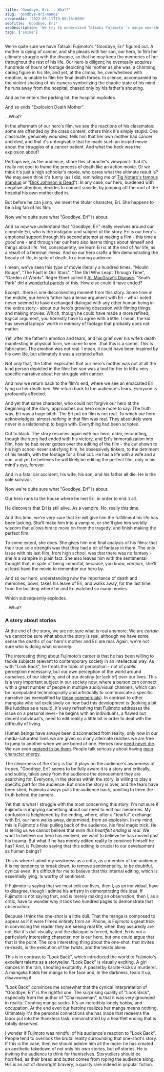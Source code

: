 ```yaml
---
title: 'Goodbye, Eri... What?'
slug: 'goodbye-eri-manga'
createdAt: '2022-05-11T19:09:16+0000'
seoTitle: 'Goodbye, Eri'
seoDescription: 'We try to understand Tatsuki Fujimoto''s manga one-shot "Goodbye, Eri".'
tags: ['anime']
---
```


We're quite sure we have Tatsuki Fujimoto's "Goodbye, Eri" figured out. A mother is dying of cancer, and she pleads with her son, our hero, to film her ultimate struggle with the disease, so that he may keep the memories of her throughout the rest of his life. Our hero is diligent; he eventually acquires hundreds of hours of footage depicting his mother as she was, a charming, caring figure in his life, and yet, at the climax, he, overwhelmed with emotion, is unable to film her final death throes. In silence, accompanied by the violent shaking of his camera symbolizing the chaotic state of his mind, he runs away from the hospital, chased only by his father's shouting.

And as he enters the parking lot, the hospital explodes.

And so ends "Explosion Death Mother".

...What?

In the aftermath of our hero's film, we see the reactions of his classmates: some are offended by the crass content, others think it's simply stupid. One classmate, genuinely wounded, tells him that her own mother had cancer and died, and that it's unforgivable that he made such an insipid movie about the struggles of a cancer patient. And what the heck was the explosion about?

Perhaps we, as the audience, share this character's viewpoint: that it's really not cool to frame the process of death like an action movie. Or we think it's just a high schooler's movie, who cares what the ultimate result is? We may even think it's funny (as I did, reminding me of <a href="https://www.youtube.com/watch?v=oXk1DSbXsZk" target="_blank" rel="noopener noreferrer">Tig Notaro's famous standup</a> or "<a href="https://www.youtube.com/watch?v=wfTmT6C5DnM" target="_blank" rel="noopener noreferrer">Dick Johnson is Dead</a>"). In any case, our hero, burdened with negative attention, decides to commit suicide, by jumping off the roof of the hospital his own mother died in.

But before he can jump, we meet the titular character, Eri. She happens to be a big fan of his film.

Now we're quite sure what "Goodbye, Eri" is about.

And so now we understand that "Goodbye, Eri" really revolves around our cinephile Eri, who is the instigator and subject of the story. Eri is our hero's emotional support through his second attempt at making a film - this time a _good_ one - and through her our hero also learns things about himself and things about life. Yet, consequently, we learn Eri is at the end of _her_ life, as a result of a terminal illness. And so our hero crafts a film demonstrating the beauty of life, in spite of death, to a tearing audience.

I mean, we've seen this type of movie literally a hundred times. "Moulin Rouge", "The Fault in Our Stars", "The Girl Who Leapt Through Time", "Garden of Words". Roger Ebert called it <a href="https://en.wikipedia.org/wiki/Love_Story_(1970_film)#Ali_MacGraw's_%22disease%22" target="_blank" rel="noopener noreferrer">Ali MacGraw's Disease</a>. "South Park" did a <a href="https://www.youtube.com/watch?v=EkJpEXIP6O8" target="_blank" rel="noopener noreferrer">wonderful parody</a> of this. How else could it have ended?

Except...there is one disconnecting moment from this story. Some time in the middle, our hero's father has a tense argument with Eri - who I noted never seemed to have exchanged dialogue with any other human being in the entire story - about our hero's growing obsession with filming things and making movies. Which, though he could have made a more refined, logical argument, you honestly have to agree with a little. I mean, the kid has several laptops' worth in memory of footage that probably does not matter.

Yet, after the father's emotion and tears, and his grief over his wife's death manifesting in physical form, we come to see...that this is a scene. This is fabricated. The emotion was not real. I mean, it could have been inspired by his own life, but ultimately it was a scripted affair.

Not only that, the father explicates that our hero's mother was not at all the kind person depicted in the film: her son was a tool for her to tell a very specific narrative about her struggle with cancer.

And now we return back to the film's end, where we see an emaciated Eri lying on her death bed. We return back to the audience's tears. Everyone is profoundly affected.

And yet that same character, who could not forgive our hero at the beginning of the story, approaches our hero once more to say: The truth was, Eri was a huge bitch. The Eri put on film is not real. To which our hero acknowledges: almost _nothing_ in that film was real. They absolutely were never in a relationship to begin with. Everything had been scripted.

Cut to black. The story resumes again with our hero, older, recounting, though the story had ended with his victory, and Eri's immortalization into film, how he had never gotten over the editing of the film - the cut shown to his high school never satisfying him, he obsessively tinkers, to the detriment of his health, with the footage for a final cut. He has a life with a wife and a son, and yet he believes he will likely be editing the perfect film, only in his mind's eye, forever.

And in a fatal car accident, his wife, his son, and his father all die. He is the sole survivor.

Now we're quite sure what "Goodbye, Eri" is about.

Our hero runs to the house where he met Eri, in order to end it all.

He discovers that Eri is still alive. As a vampire. No, really this time.

And this time, we're very sure that Eri will give him the fulfillment his life has been lacking. She'll make him into a vampire, or she'll give him worldly wisdom that allows him to move on from the tragedy, and finish making the perfect film.

To some extent, she does. She gives him one final analysis of his films: that their true sole strength was that they had a bit of fantasy in them. The only issue with his last film, from high school, was that there was no fantasy - she _is_ a vampire in plain fact. She also leaves him with the sentimental thought that, in spite of being immortal, because, you know, _vampire_, she'll at least have the movie to remember our hero by.

And so our hero, understanding now the importance of death and memories, bows, takes his leave of Eri, and walks away, for the last time, from the building where he and Eri watched so many movies.

Which subsequently explodes.

...What?

### A story about stories

At the end of the story, we are not sure what is real anymore. We are _certain_ we cannot be sure what about the story is real, although we have some sense the deaths of our hero's mother and Eri are real. Again, we're not sure who is doing what sincerely.

The interesting thing about Fujimoto's career is that he has been willing to tackle subjects relevant to contemporary society in an intellectual way. As with "Look Back", he treats the topic of perception - not of _public_ perception necessarily, but our own perception of the world around ourselves, of our identity, and of our destiny (or lack of) over our lives. This is a very important subject in our society now, where a person can connect with a great number of people in multiple audio/visual channels, which can be manipulated technologically and artistically to communicate a specific narrative (as exemplified by <a href="https://www.youtube.com/watch?v=7krmGilR0BE" target="_blank" rel="noopener noreferrer">these</a> <a href="https://www.youtube.com/watch?v=4g7IOJygfr0" target="_blank" rel="noopener noreferrer">commercials</a>). In contrast to other mangaka who rail exclusively on how bad this development is (looking a bit like luddites as a result), it's very refreshing that Fujimoto addresses the issue on a personal level - he begins with an individual's, a flawed but decent individual's, need to edit reality a little bit in order to deal with the difficulty of living.

Human beings have always been disconnected from reality; only now in our media-saturated lives we are given so many alternate realities we are free to jump to another when we are bored of one. Heroes now <a href="https://en.wikipedia.org/wiki/Vision_(Marvel_Cinematic_Universe)#Wanda's_hex_and_resurrection" target="_blank" rel="noopener noreferrer">need never die</a>. We can even <a href="https://en.wikipedia.org/wiki/Cosplay" target="_blank" rel="noopener noreferrer">pretend to be them</a>. People talk seriously about having <a href="https://www.urbandictionary.com/define.php?term=Main%20Character%20Energy" target="_blank" rel="noopener noreferrer">main character energy</a>.

The cleverness of the story is that it plays on the audience's awareness of tropes. "Goodbye, Eri" seems to be fully aware it is a story and critically, and subtly, takes away from the audience the denouement they are searching for. Everyone, in the stories within the story, is willing to play a specific part for the audience. But once the story is over, and the tears have been shed, Fujimoto always pulls the audience back, pointing to them the truth behind the camera.

Yet that is what I struggle with the most concerning this story: I'm not sure if Fujimoto is implying something about our need to edit our memories. My confusion is heightened by the ending, where, after a "tearful" exchange with Eri, our hero walks away, determined, from an explosion. In _my_ mind, this is Fujimoto's final pulling back of the audience, his final magic trick. He is telling us we cannot believe that _even this heartfelt ending is real_. We want to believe our hero has evolved, we want to believe he has moved past his trauma. But what if he has merely edited reality to convince himself he has? And, is Fujimoto saying that this editing is crucial to our development as human beings?

This is where I admit my weakness as a critic, as a member of the audience: it is my tendency to break down, to remove sentimentality, to be doubtful, cynical even. It's difficult for me to believe that this internal editing, which is essentially lying, is worthy of sentiment.

If Fujimoto is saying that we must edit our lives, then I, as an individual, have to disagree, though I admire his artistry in demonstrating this idea. If Fujimoto is not saying that, and is merely making an observation, then I, as a critic, have to wonder why it took two hundred pages to demonstrate that observation.

Because I think the one-shot is a little dull. That the manga is composed to appear as if it were filmed entirely from an iPhone, is Fujimoto's great trick in convincing the reader they are seeing real life, when they assuredly are not. But it's dull visually, and the dialogue is forced, halted. Eri is not a particularly interesting character, nor is our hero, but one could argue that that is the point. The sole interesting thing about the one-shot, that invites re-reads, is the execution of the twists, and the twists alone.

This is in contrast to "Look Back", which introduced the world to Fujimoto's excellent talents as a storyteller. "Look Back" is visually exciting. A girl dances in the rain, shouting exultantly. A passerby karate-kicks a murderer. A mangaka holds her manga to her face and, in the darkness, tears it up, disavowing it.

"Look Back" convinces me somewhat that the cynical interpretation of "Goodbye, Eri" is the rightful one. The surprising quality of "Look Back", especially from the author of "Chainsawman", is that it was very grounded in reality. Creating manga sucks. It's an incredibly lonely hobby, and occupation. At the end even our heroine realizes her manga means nothing. Ultimately it's the personal connections she has made that redeems the labor put into the thankless task, demonstrated by a heartfelt ending that is totally deserved.

I wonder if Fujimoto was mindful of his audience's reaction to "Look Back". People tend to overlook the brutal reality surrounding that one-shot's story. If this is the case, then we should admire him all the more: he has created an aesthetic takedown of not only his own stories, but _all_ stories. He is inviting the audience to think for themselves. Storytellers should be horrified, as their bread and butter comes from roping the audience along. His is an act of downright bravery, a quality rare indeed in popular fiction.
